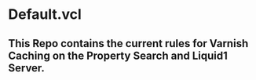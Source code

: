 # Default.vcl

## This Repo contains the current rules for Varnish Caching on the Property Search and Liquid1 Server.

